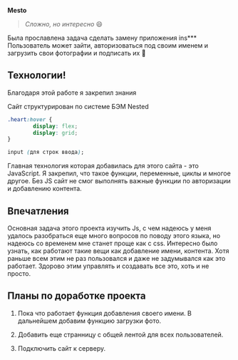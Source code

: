 __Mesto__
> *Сложно, но интересно* :smile: 

Была прославлена задача сделать замену приложения ins*** Пользователь может зайти, авторизоваться под своим именем и загрузить свои фотографии и подписать их :purple_heart:

## Технологии! 
Благодаря этой работе я закрепил знания 

Сайт структурирован по системе БЭМ Nested

```css
.heart:hover {
        display: flex;
        display: grid;
}

input (для строк ввода);
```
Главная технология которая добавилась для этого сайта - это JavaScript. Я закрепил, что такое функции, переменные, циклы и многое другое. Без JS сайт не смог выполнять важные функции по авторизации и добавлению контента. 

## Впечатления
Основная задача этого проекта изучить Js, с чем надеюсь у меня удалось разобраться еще много вопросов по поводу этого языка, но надеюсь со временем мне станет проще как с css. Интересно было узнать, как работают такие вещи как добавление имени, контента. Хотя раньше всем этим не раз пользовался и даже не задумывался как это работает. Здорово этим управлять и создавать все это, хоть и не просто. 

## Планы по доработке проекта

1. Пока что работает функция добавления своего имени. В дальнейшем добавим функцию загрузки фото. 

2. Добавить еще странницу с общей лентой для всех пользователей. 
3. Подключить сайт к серверу.
